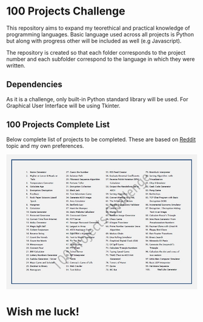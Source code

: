 # 100 Projects Challenge

This repository aims to expand my teorethical and practical knowledge of programming languages. Basic language used across all projects is Python but along with progress other will be included as well (e.g Javascript).

The repository is created so that each folder corresponds to the project number and each subfolder correspond to the language in which they were written.

## Dependencies

As it is a challenge, only built-in Python standard library will be used.
For Graphical User Interface will be using Tkinter.

## 100 Projects Complete List

Below complete list of projects to be completed. These are based on [Reddit](https://www.reddit.com/r/learnprogramming/comments/2a9ygh/1000_beginner_programming_projects_xpost/) topic and my own preferences.

![alt text](https://github.com/MrDominikku/100_projects_challenge/blob/master/100_projects.jpg)

# Wish me luck!

